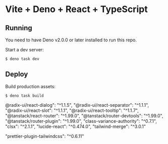 # Vite + Deno + React + TypeScript

## Running

You need to have Deno v2.0.0 or later installed to run this repo.

Start a dev server:

```
$ deno task dev
```

## Deploy

Build production assets:

```
$ deno task build
```

@radix-ui/react-dialog": "^1.1.5",
"@radix-ui/react-separator": "^1.1.1",
"@radix-ui/react-slot": "^1.1.1",
"@radix-ui/react-tooltip": "^1.1.7",
"@tanstack/react-router": "^1.99.0",
"@tanstack/router-devtools": "^1.99.0",
"@tanstack/router-plugin": "^1.99.0",
"class-variance-authority": "^0.7.1",
"clsx": "^2.1.1",
"lucide-react": "^0.474.0",
"tailwind-merge": "^3.0.1"


 "prettier-plugin-tailwindcss": "^0.6.11"
